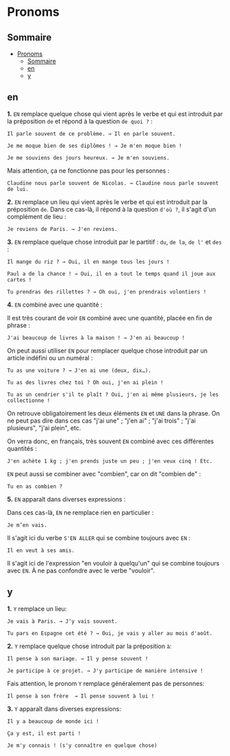 # Pronoms

## Sommaire

- [Pronoms](#pronoms)
  - [Sommaire](#sommaire)
  - [en](#en)
  - [y](#y)

## en

**1\.** `EN` remplace quelque chose qui vient après le verbe et qui est introduit par la préposition `de` et répond à la question `de quoi ?` :

```text
Il parle souvent de ce problème. → Il en parle souvent.

Je me moque bien de ses diplômes ! → Je m'en moque bien !

Je me souviens des jours heureux. → Je m'en souviens.
```

Mais attention, ça ne fonctionne pas pour les personnes :

```text
Claudine nous parle souvent de Nicolas. → Claudine nous parle souvent de lui.
```

**2\.** `EN` remplace un lieu qui vient après le verbe et qui est introduit par la préposition `de`. Dans ce cas-là, il répond à la question `d'où ?`, il s'agit d'un complément de lieu :

```text
Je reviens de Paris. → J'en reviens.
```

**3\.** `EN` remplace quelque chose introduit par le partitif : `du`, `de la`, `de l'` et `des` :

```text
Il mange du riz ? → Oui, il en mange tous les jours !

Paul a de la chance ! → Oui, il en a tout le temps quand il joue aux cartes !

Tu prendras des rillettes ? → Oh oui, j'en prendrais volontiers !
```

**4\.** `EN` combiné avec une quantité :

Il est très courant de voir `EN` combiné avec une quantité, placée en fin de phrase :

```text
J'ai beaucoup de livres à la maison ! → J'en ai beaucoup !
```

On peut aussi utiliser `EN` pour remplacer quelque chose introduit par un article indéfini ou un numéral :

```text
Tu as une voiture ? → J'en ai une (deux, dix…).

Tu as des livres chez toi ? Oh oui, j'en ai plein !

Tu as un cendrier s'il te plaît ? Oui, j'en ai même plusieurs, je les collectionne !
```

On retrouve obligatoirement les deux éléments `EN` et `UNE` dans la phrase.
On ne peut pas dire dans ces cas "j'ai une" ; "j'en ai" ; "j'ai trois" ; "j'ai plusieurs", "j'ai plein", etc.

On verra donc, en français, très souvent `EN` combiné avec ces différentes quantités :

```text
J'en achète 1 kg ; j'en prends juste un peu ; j'en veux cinq ! Etc.
```

`EN` peut aussi se combiner avec  "combien", car on dit "combien de" :

```text
Tu en as combien ?
```

**5\.** `EN` apparaît dans diverses expressions :

Dans ces cas-là, `EN` ne remplace rien en particulier :

```text
Je m’en vais.
```

Il s'agit ici du verbe `S'EN ALLER` qui se combine toujours avec `EN` :

```text
Il en veut à ses amis.
```

Il s'agit ici de l'expression "en vouloir à quelqu'un" qui se combine toujours avec `EN`. À ne pas confondre avec le verbe "vouloir".

## y

**1\.** `Y` remplace un lieu:

```text
Je vais à Paris. → J'y vais souvent.

Tu pars en Espagne cet été ? → Oui, je vais y aller au mois d'août.
```

**2\.** `Y` remplace quelque chose introduit par la préposition `à`:

```text
Il pense à son mariage. → Il y pense souvent !

Je participe à ce projet. → J'y participe de manière intensive !
```

Fais attention, le pronom `Y` remplace généralement pas de personnes:

```text
Il pense à son frère  → Il pense souvent à lui !
```

**3\.** `Y` apparaît dans diverses expressions:

```text
Il y a beaucoup de monde ici !

Ça y est, il est parti !

Je m'y connais ! (s'y connaître en quelque chose)
```
